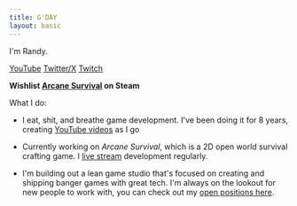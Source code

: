 ```yaml
---
title: G'DAY
layout: basic
---
```


I'm Randy.

[YouTube](https://www.youtube.com/@randyprime)
[Twitter/X](https://twitter.com/primalrandy)
[Twitch](https://twitch.tv/randy)

**Wishlist [Arcane Survival](https://s.team/a/2571560) on Steam**

What I do:
- I eat, shit, and breathe game development. I've been doing it for 8 years, creating [YouTube videos](https://www.youtube.com/@randyprime) as I go

- Currently working on *Arcane Survival*, which is a 2D open world survival crafting game. I [live stream](https://twitch.tv/randy) development regularly.

- I'm building out a lean game studio that's focused on creating and shipping banger games with great tech. I'm always on the lookout for new people to work with, you can check out my [open positions here](/work).